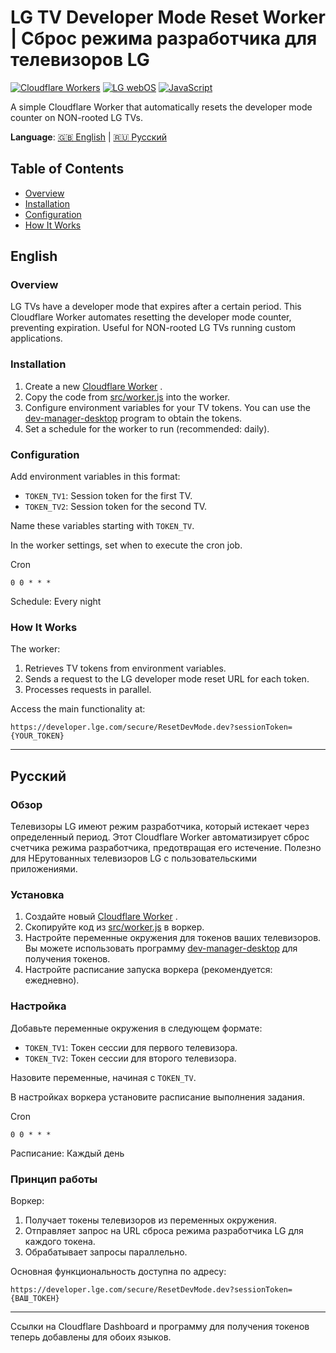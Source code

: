 # LG TV Developer Mode Reset Worker | Сброс режима разработчика для телевизоров LG

[![Cloudflare Workers](https://img.shields.io/badge/Cloudflare-Workers-F38020?logo=cloudflare&logoColor=white)](https://workers.cloudflare.com/)
[![LG webOS](https://img.shields.io/badge/LG-webOS-A50034?logo=lg&logoColor=white)](https://webostv.developer.lge.com/)
[![JavaScript](https://img.shields.io/badge/JavaScript-ES6-F7DF1E?logo=javascript&logoColor=black)](https://developer.mozilla.org/en-US/docs/Web/JavaScript)

A simple Cloudflare Worker that automatically resets the developer mode counter on NON-rooted LG TVs.

**Language**: [🇬🇧 English](#English) | [🇷🇺 Русский](#Русский)

## Table of Contents

- [Overview](#overview)
- [Installation](#installation)
- [Configuration](#configuration)
- [How It Works](#how-it-works)

## English

### Overview

LG TVs have a developer mode that expires after a certain period. This Cloudflare Worker automates resetting the developer mode counter, preventing expiration. Useful for NON-rooted LG TVs running custom applications.

### Installation

1. Create a new [Cloudflare Worker](https://dash.cloudflare.com/) .
2. Copy the code from [src/worker.js](src/worker.js) into the worker.
3. Configure environment variables for your TV tokens. You can use the [dev-manager-desktop](https://github.com/webosbrew/dev-manager-desktop) program to obtain the tokens.
4. Set a schedule for the worker to run (recommended: daily).

### Configuration

Add environment variables in this format:

- `TOKEN_TV1`: Session token for the first TV.
- `TOKEN_TV2`: Session token for the second TV.

Name these variables starting with `TOKEN_TV`.

In the worker settings, set when to execute the cron job.

Cron
```
0 0 * * *
```
Schedule: Every night

### How It Works

The worker:

1. Retrieves TV tokens from environment variables.
2. Sends a request to the LG developer mode reset URL for each token.
3. Processes requests in parallel.

Access the main functionality at:
```
https://developer.lge.com/secure/ResetDevMode.dev?sessionToken={YOUR_TOKEN}
```

---

## Русский

### Обзор

Телевизоры LG имеют режим разработчика, который истекает через определенный период. Этот Cloudflare Worker автоматизирует сброс счетчика режима разработчика, предотвращая его истечение. Полезно для НЕрутованных телевизоров LG с пользовательскими приложениями.

### Установка

1. Создайте новый [Cloudflare Worker](https://dash.cloudflare.com/) .
2. Скопируйте код из [src/worker.js](src/worker.js) в воркер.
3. Настройте переменные окружения для токенов ваших телевизоров. Вы можете использовать программу [dev-manager-desktop](https://github.com/webosbrew/dev-manager-desktop) для получения токенов.
4. Настройте расписание запуска воркера (рекомендуется: ежедневно).

### Настройка

Добавьте переменные окружения в следующем формате:

- `TOKEN_TV1`: Токен сессии для первого телевизора.
- `TOKEN_TV2`: Токен сессии для второго телевизора.

Назовите переменные, начиная с `TOKEN_TV`.

В настройках воркера установите расписание выполнения задания.

Cron
```
0 0 * * *
```
Расписание: Каждый день

### Принцип работы

Воркер:

1. Получает токены телевизоров из переменных окружения.
2. Отправляет запрос на URL сброса режима разработчика LG для каждого токена.
3. Обрабатывает запросы параллельно.

Основная функциональность доступна по адресу:
```
https://developer.lge.com/secure/ResetDevMode.dev?sessionToken={ВАШ_ТОКЕН}
```

---

Ссылки на Cloudflare Dashboard и программу для получения токенов теперь добавлены для обоих языков.
